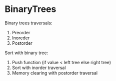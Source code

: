 # BinaryTrees

Binary trees traversals: 
  1. Preorder
  2. Inoreder
  3. Postorder

Sort with binary tree: 
  1. Push function (if value < left tree else right tree)
  2. Sort with inorder traversal
  3. Memory clearing with postorder traversal
